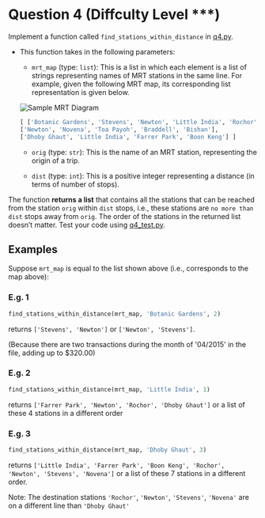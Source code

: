 # Question 4 (Diffculty Level ***)

Implement a function called `find_stations_within_distance` in [q4.py](../Original/q4.py).

- This function takes in the following parameters:
  - `mrt_map` (type: `list`): This is a list in which each element is a list of strings representing names of MRT stations in the same line. For example, given the following MRT map, its corresponding list representation is given below.

  ![Sample MRT Diagram](https://i.imgur.com/TripJA1.png)

  ```python
  [ ['Botanic Gardens', 'Stevens', 'Newton', 'Little India', 'Rochor'],
  ['Newton', 'Novena', 'Toa Payoh', 'Braddell', 'Bishan'],
  ['Dhoby Ghaut', 'Little India', 'Farrer Park', 'Boon Keng'] ]
  ```

  - `orig` (type: `str`): This is the name of an MRT station, representing the origin of a trip.

  - `dist` (type: `int`): This is a positive integer representing a distance (in terms of number of stops).

The function **returns a list** that contains all the stations that can be reached from the station `orig` within `dist` stops, i.e., these stations are `no more than` `dist` stops away from `orig`. The order of the stations in the returned list doesn’t matter. Test your code using [q4_test.py](../Original/q4_test.py).

## Examples

Suppose `mrt_map` is equal to the list shown above (i.e., corresponds to the map above):

### E.g. 1

```python
find_stations_within_distance(mrt_map, 'Botanic Gardens', 2)
```

returns `['Stevens', 'Newton']` or `['Newton', 'Stevens']`.

(Because there are two transactions during the month of '04/2015' in  the file, adding up to $320.00)

### E.g. 2

```python
find_stations_within_distance(mrt_map, 'Little India', 1)
```

returns `['Farrer Park', 'Newton', 'Rochor', 'Dhoby Ghaut']` or a list of these 4 stations in a different order

### E.g. 3

```python
find_stations_within_distance(mrt_map, 'Dhoby Ghaut', 3)
```

returns `['Little India', 'Farrer Park', 'Boon Keng', 'Rochor',
'Newton', 'Stevens', 'Novena']` or a list of these 7 stations in a different order.

Note: The destination stations `'Rochor'`, `'Newton'`, `'Stevens'`, `'Novena'` are on a different line than `'Dhoby Ghaut'`

